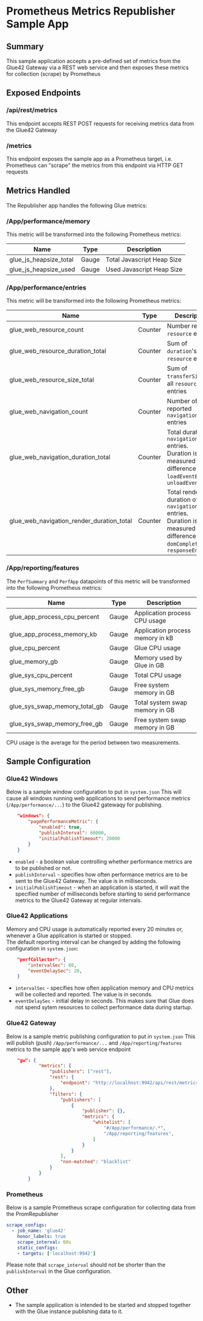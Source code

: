 Prometheus Metrics Republisher Sample App
====

## Summary
This sample application accepts a pre-defined set of metrics from the Glue42 Gateway via a REST web service and then exposes these metrics for collection (scrape) by Prometheus

## Exposed Endpoints
### /api/rest/metrics
This endpoint accepts REST POST requests for receiving metrics data from the Glue42 Gateway

### /metrics
This endpoint exposes the sample app as a Prometheus target, i.e. Prometheus can "scrape" the metrics from this endpoint via HTTP GET requests

## Metrics Handled
The Republisher app handles the following Glue metrics:

### /App/performance/memory
This metric will be transformed into the following Prometheus metrics:

|Name|Type|Description|
|----|:--:|-----------|
| glue_js_heapsize_total | Gauge | Total Javascript Heap Size |
| glue_js_heapsize_used | Gauge | Used Javascript Heap Size |


### /App/performance/entries
This metric will be transformed into the following Prometheus metrics:

|Name|Type|Description|
|----|:--:|-----------|
| glue_web_resource_count | Counter | Number reported `resource` entries |
| glue_web_resource_duration_total | Counter | Sum of `duration`'s of all `resource` entries |
| glue_web_resource_size_total | Counter | Sum of `transferSize` of all `resource` entries |
| glue_web_navigation_count | Counter | Number of reported `navigation` entries |
| glue_web_navigation_duration_total | Counter | Total duration of `navigation` entries.<br>Duration is measured as the difference `loadEventEnd` - `unloadEventStart` |
| glue_web_navigation_render_duration_total | Counter | Total render duration of `navigation` entries.<br>Duration is measured as the difference `domComplete` - `responseEnd` |

### /App/reporting/features
The `PerfSummary` and `PerfApp` datapoints of this metric will be transformed into the following Prometheus metrics:

|Name|Type|Description|
|----|:--:|-----------|
| glue_app_process_cpu_percent | Gauge | Application process CPU usage |
| glue_app_process_memory_kb | Gauge | Application process memory in kB |
| glue_cpu_percent | Gauge | Glue CPU usage |
| glue_memory_gb | Gauge | Memory used by Glue in GB |
| glue_sys_cpu_percent | Gauge | Total CPU usage |
| glue_sys_memory_free_gb | Gauge | Free system memory in GB |
| glue_sys_swap_memory_total_gb | Gauge | Total system swap memory in GB |
| glue_sys_swap_memory_free_gb | Gauge | Free system swap memory in GB |

CPU usage is the average for the period between two measurements.


## Sample Configuration

### Glue42 Windows
Below is a sample window configuration to put in `system.json`
This will cause all windows running web applications to send performance metrics (`/App/performance/...`) to the Glue42 gatewaqy for publishing.

```json
    "windows": {
        "pagePerformanceMetric": {
            "enabled": true,
            "publishInterval": 60000,
            "initialPublishTimeout": 20000
        }
    }
```
- `enabled` - a boolean value controlling whether performance metrics are to be published or not.
- `publishInterval` - specifies how often performance metrics are to be sent to the Glue42 Gateway. The value is in milliseconds.
- `initialPublishTimeout` - when an application is started, it will wait the specified number of milliseconds before starting to send performance metrics to the Glue42 Gateway at regular intervals.

### Glue42 Applications
Memory and CPU usage is automatically reported every 20 minutes or, whenever a Glue application is started or stopped.  
The default reporting interval can be changed by adding the following configuration in `system.json`:  
```json
    "perfCollector": {
        "intervalSec": 60,
        "eventDelaySec": 20,
    }
```
- `intervalSec` - specifies how often application memory and CPU metrics will be collected and reported. The value is in seconds.
- `eventDelaySec` - initial delay in seconds. This makes sure that Glue does not spend sytem resources to collect performance data during startup.

### Glue42 Gateway
Below is a sample metric publishing configuration to put in `system.json`
This will publish (push) `/App/performance/...` and `/App/reporting/features` metrics to the sample app's web service endpoint
```json
    "gw": {
            "metrics": {
                "publishers": ["rest"],
                "rest": {
                    "endpoint": "http://localhost:9942/api/rest/metrics",
                },
                "filters": {
                    "publishers": [
                        {
                            "publisher": {},
                            "metrics": {
                                "whitelist": [
                                    "#/App/performance/.*",
                                    "/App/reporting/features",
                                ]
                            }
                        }
                    ],
                    "non-matched": "blacklist"
                }                
            }
        }
```

### Prometheus
Below is a sample Prometheus scrape configuration for collecting data from the PromRepublisher
```yaml
scrape_configs:
  - job_name: 'glue42'
    honor_labels: true
    scrape_interval: 60s
    static_configs:
    - targets: ['localhost:9942']
```

Please note that `scrape_interval` should not be shorter than the `publishInterval` in the Glue configuration.

## Other
* The sample application is intended to be started and stopped together with the Glue instance publishing data to it.
